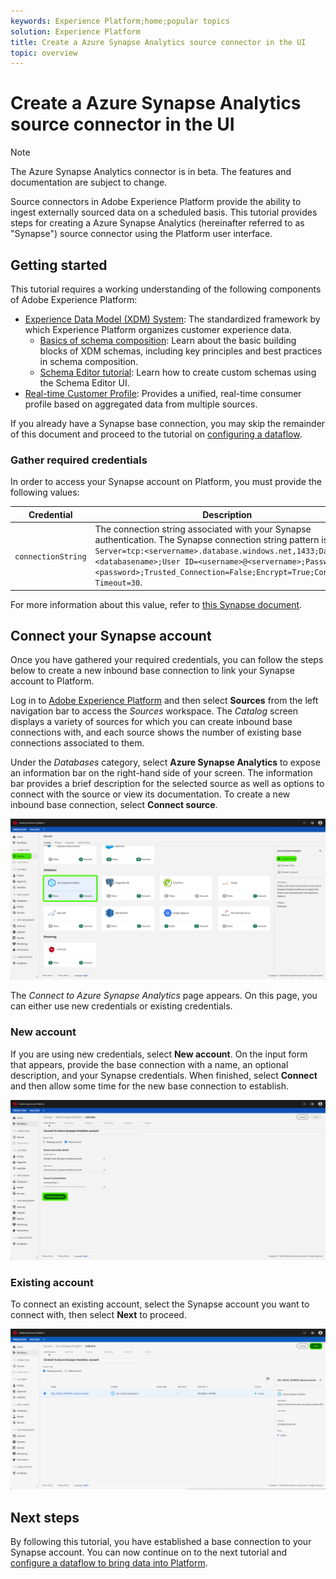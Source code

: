 ```yaml
---
keywords: Experience Platform;home;popular topics
solution: Experience Platform
title: Create a Azure Synapse Analytics source connector in the UI
topic: overview
---
```


# Create a Azure Synapse Analytics source connector in the UI

> [!NOTE]
> The Azure Synapse Analytics connector is in beta. The features and documentation are subject to change.

Source connectors in Adobe Experience Platform provide the ability to ingest externally sourced data on a scheduled basis. This tutorial provides steps for creating a Azure Synapse Analytics (hereinafter referred to as "Synapse") source connector using the Platform user interface.

## Getting started

This tutorial requires a working understanding of the following components of Adobe Experience Platform:

*   [Experience Data Model (XDM) System](../../../../../xdm/home.md): The standardized framework by which Experience Platform organizes customer experience data.
    *   [Basics of schema composition](../../../../../xdm/schema/composition.md): Learn about the basic building blocks of XDM schemas, including key principles and best practices in schema composition.
    *   [Schema Editor tutorial](../../../../../xdm/tutorials/create-schema-ui.md): Learn how to create custom schemas using the Schema Editor UI.
*   [Real-time Customer Profile](../../../../../profile/home.md): Provides a unified, real-time consumer profile based on aggregated data from multiple sources.

If you already have a Synapse base connection, you may skip the remainder of this document and proceed to the tutorial on [configuring a dataflow](../../dataflow/databases.md).

### Gather required credentials

In order to access your Synapse account on Platform, you must provide the following values:

| Credential | Description |
| ---------- | ----------- |
| `connectionString` | The connection string associated with your Synapse authentication. The Synapse connection string pattern is `Server=tcp:<servername>.database.windows.net,1433;Database=<databasename>;User ID=<username>@<servername>;Password=<password>;Trusted_Connection=False;Encrypt=True;Connection Timeout=30`. |

For more information about this value, refer to [this Synapse document](https://docs.microsoft.com/en-us/azure/data-factory/connector-azure-sql-data-warehouse).

## Connect your Synapse account

Once you have gathered your required credentials, you can follow the steps below to create a new inbound base connection to link your Synapse account to Platform.

Log in to <a href="https://platform.adobe.com" target="_blank">Adobe Experience Platform</a> and then select **Sources** from the left navigation bar to access the *Sources* workspace. The *Catalog* screen displays a variety of sources for which you can create inbound base connections with, and each source shows the number of existing base connections associated to them.

Under the *Databases* category, select **Azure Synapse Analytics** to expose an information bar on the right-hand side of your screen. The information bar provides a brief description for the selected source as well as options to connect with the source or view its documentation. To create a new inbound base connection, select **Connect source**. 

![](../../../../images/tutorials/create/azure-synapse-analytics/sources-catalog.png)

The *Connect to Azure Synapse Analytics* page appears. On this page, you can either use new credentials or existing credentials.

### New account

If you are using new credentials, select **New account**. On the input form that appears, provide the base connection with a name, an optional description, and your Synapse credentials. When finished, select **Connect** and then allow some time for the new base connection to establish.

![](../../../../images/tutorials/create/azure-synapse-analytics/new-credentials.png)

### Existing account

To connect an existing account, select the Synapse account you want to connect with, then select **Next** to proceed.

![](../../../../images/tutorials/create/azure-synapse-analytics/existing-credentials.png)

## Next steps

By following this tutorial, you have established a base connection to your Synapse account. You can now continue on to the next tutorial and [configure a dataflow to bring data into Platform](../../dataflow/databases.md).